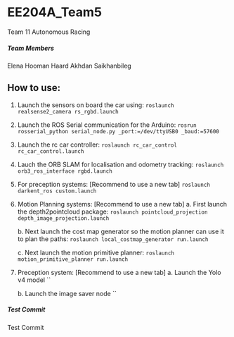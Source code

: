 # EE204A_Team5
Team 11 Autonomous Racing



##### Team Members
Elena
Hooman
Haard
Akhdan
Saikhanbileg

## How to use: 
1. Launch the sensors on board the car using: 
    `roslaunch realsense2_camera rs_rgbd.launch`

2. Launch the ROS Serial communication for the Arduino: 
    `rosrun rosserial_python serial_node.py _port:=/dev/ttyUSB0 _baud:=57600`

3. Launch the rc car controller: 
    `roslaunch rc_car_control rc_car_control.launch`

4. Lauch the ORB SLAM for localisation and odometry tracking:
    `roslaunch orb3_ros_interface rgbd.launch`

5. For preception systems: [Recommend to use a new tab]
    `roslaunch darkent_ros custom.launch`

6. Motion Planning systems: [Recommend to use a new tab]
    a. First launch the depth2pointcloud package: 
     `roslaunch pointcloud_projection depth_image_projection.launch`

    b. Next launch the cost map generator so the motion planner can use it to plan the paths: 
     `roslaunch local_costmap_generator run.launch`

    c. Next launch the motion primitive planner: 
     `roslaunch motion_primitive_planner run.launch`

7. Preception system: [Recommend to use a new tab]
    a. Launch the Yolo v4 model 
     ``

    b. Launch the image saver node
     ``
    



##### Test Commit
Test Commit
